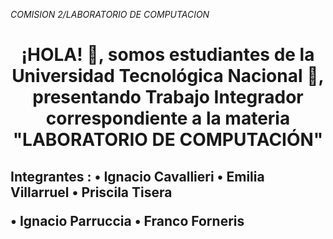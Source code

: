 <em> COMISION 2/LABORATORIO DE COMPUTACION </em>
<h1 align="center"> ¡HOLA! 👋, somos estudiantes de la Universidad Tecnológica Nacional 🤖, presentando Trabajo Integrador correspondiente a la materia "LABORATORIO DE COMPUTACIÓN" </h1>
<h2>Integrantes : • Ignacio Cavallieri
• Emilia Villarruel
• Priscila Tisera

• Ignacio Parruccia
• Franco Forneris </h2>

